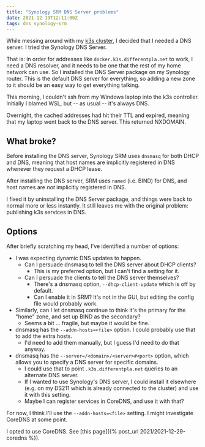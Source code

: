 ```yaml
---
title: "Synology SRM DNS Server problems"
date: 2021-12-19T12:11:00Z
tags: dns synology-srm
---
```


While messing around with my [k3s cluster](/tag/k3s/), I decided that I needed a DNS server. I tried the Synology DNS Server.

That is: in order for addresses like `docker.k3s.differentpla.net` to work, I need a DNS resolver, and it needs to be
one that the rest of my home network can use. So I installed the DNS Server package on my Synology router. This is the
default DNS server for everything, so adding a new zone to it should be an easy way to get everything talking.

This morning, I couldn't ssh from my Windows laptop into the k3s controller. Initially I blamed WSL,
but -- as usual -- it's always DNS.

Overnight, the cached addresses had hit their TTL and expired, meaning that my laptop went back to the DNS
server. This returned NXDOMAIN.

## What broke?

Before installing the DNS server, Synology SRM uses `dnsmasq` for both DHCP and DNS, meaning that host names
are implicitly registered in DNS whenever they request a DHCP lease.

After installing the DNS server, SRM uses `named` (i.e. BIND) for DNS, and host names are _not_ implicitly
registered in DNS.

I fixed it by uninstalling the DNS Server package, and things were back to normal more or less instantly.
It still leaves me with the original problem: publishing k3s services in DNS.

## Options

After briefly scratching my head, I've identified a number of options:

- I was expecting dynamic DNS updates to happen.
  - Can I persuade dnsmasq to tell the DNS server about DHCP clients?
    - This is my preferred option, but I can't find a setting for it.
  - Can I persuade the clients to tell the DNS server themselves?
    - There's a dnsmasq option, `--dhcp-client-update` which is off by default.
    - Can I enable it in SRM? It's not in the GUI, but editing the config file would probably work.
- Similarly, can I let dnsmasq continue to think it's the primary for the "home" zone, and set up BIND as the secondary?
  - Seems a bit ... fragile, but maybe it would be fine.
- dnsmasq has the `--addn-hosts=<file>` option. I could probably use that to add the extra hosts.
  - I'd need to add them manually, but I guess I'd need to do that anyway.
- dnsmasq has the `--server=/<domain>/<server>#<port>` option, which allows you to specify a DNS server for specific domains.
  - I could use that to point `.k3s.differentpla.net` queries to an alternate DNS server.
  - If I wanted to use Synology's DNS server, I could install it elsewhere (e.g. on my DS211 which is already connected to
    the cluster) and use it with this setting.
  - Maybe I can register services in CoreDNS, and use it with that?

For now, I think I'll use the `--addn-hosts=<file>` setting. I might investigate CoreDNS at some point.

<div class="callout callout-info" markdown="span">
I opted to use CoreDNS. See [this page]({% post_url 2021/2021-12-29-coredns %}).
</div>
